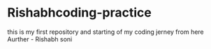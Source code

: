 # Rishabhcoding-practice
this is my first repository and starting of my coding jerney from here
<br>
Aurther - Rishabh soni
